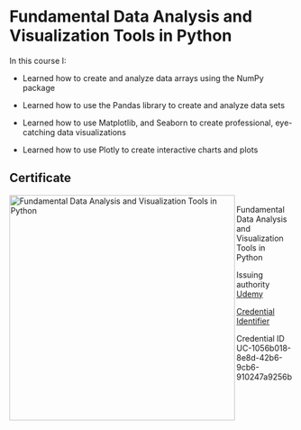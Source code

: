 # Fundamental Data Analysis and Visualization Tools in Python

In this course I:

- Learned how to create and analyze data arrays using the NumPy package

- Learned how to use the Pandas library to create and analyze data sets

- Learned how to use Matplotlib, and Seaborn to create professional, eye-catching data visualizations

- Learned how to use Plotly to create interactive charts and plots

## Certificate
<img src="https://drive.google.com/uc?export=view&id=1lb5ZulZLwcmHhxyVAr7NaMjz_FkNHfHj" alt="Fundamental Data Analysis and Visualization Tools in Python
" width="400" align="left"/>


<br>
Fundamental Data Analysis and Visualization Tools in Python

Issuing authority [Udemy](https://www.udemy.com/)


[Credential Identifier](https://www.udemy.com/certificate/UC-1056b018-8e8d-42b6-9cb6-910247a9256b/)

Credential ID UC-1056b018-8e8d-42b6-9cb6-910247a9256b
